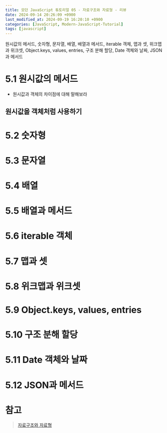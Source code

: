 ```yaml
---
title: 모던 JavaScript 튜토리얼 05 - 자료구조와 자료형 - 리뷰
date: 2024-09-14 20:26:09 +0900
last_modified_at: 2024-09-19 16:20:10 +0900
categories: [JavaScript, Modern-JavaScript-Tutorial]
tags: [javascript]
---
```


원시값의 메서드, 숫자형, 문자열, 배열, 배열과 메서드, iterable 객체, 맵과 셋, 위크맵과 위크셋, Object.keys, values, entries, 구조 분해 할당, Date 객체와 날짜, JSON과 메서드

# 5.1 원시값의 메서드

- 원시값과 객체의 차이점에 대해 말해보라

## 원시값을 객체처럼 사용하기

# 5.2 숫자형

# 5.3 문자열

# 5.4 배열

# 5.5 배열과 메서드

# 5.6 iterable 객체

# 5.7 맵과 셋

# 5.8 위크맵과 위크셋

# 5.9 Object.keys, values, entries

# 5.10 구조 분해 할당

# 5.11 Date 객체와 날짜

# 5.12 JSON과 메서드

# 참고

> [자료구조와 자료형](https://ko.javascript.info/data-types)
